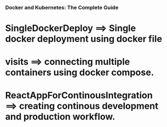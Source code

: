 ### Docker and Kubernetes: The Complete Guide

# SingleDockerDeploy    		==> Single docker deployment using docker file
# visits                		==> connecting multiple containers using docker compose.
# ReactAppForContinousIntegration	==> creating continous development and production workflow.

